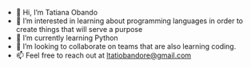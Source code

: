 - 👋 Hi, I’m Tatiana Obando
- 👀 I’m interested in learning about programming languages in order to create things that will serve a purpose 
- 🌱 I’m currently learning Python 
- 💞️ I’m looking to collaborate on teams that are also learning coding.
- 📫 Feel free to reach out at ltatiobandore@gmail.com

<!---
Tatianaob/Tatianaob is a ✨ special ✨ repository because its `README.md` (this file) appears on your GitHub profile.
You can click the Preview link to take a look at your changes.
--->
